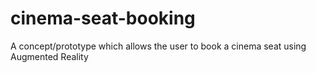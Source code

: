 # cinema-seat-booking
A concept/prototype which allows the user to book a cinema seat using Augmented Reality
